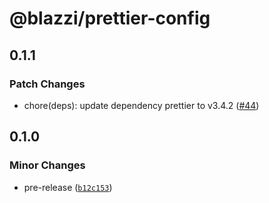 # @blazzi/prettier-config

## 0.1.1

### Patch Changes

- chore(deps): update dependency prettier to v3.4.2 ([#44](https://github.com/ymehmetcan/blazzi-toolkit/pull/44))

## 0.1.0

### Minor Changes

- pre-release ([`b12c153`](https://github.com/ymehmetcan/blazzi-toolkit/commit/b12c153bb415a9711a947a2ab0c4f2f04e738e89))
